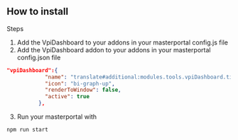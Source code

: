 ## How to install
Steps
1. Add the VpiDashboard to your addons in your masterportal config.js file
2. Add the VpiDashboard addon to your addons in your masterportal config.json file
```json
"vpiDashboard":{
            "name": "translate#additional:modules.tools.vpiDashboard.title",
            "icon": "bi-graph-up",
            "renderToWindow": false,
            "active": true
          },
```
3. Run your masterportal with
```
npm run start
```

